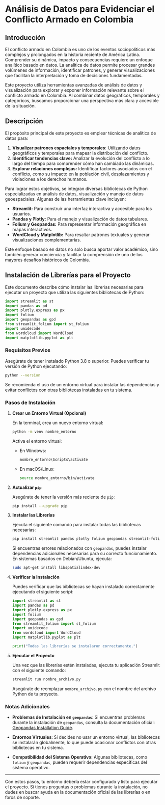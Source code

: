 # Análisis de Datos para Evidenciar el Conflicto Armado en Colombia

## Introducción

El conflicto armado en Colombia es uno de los eventos sociopolíticos más complejos y prolongados en la historia reciente de América Latina. Comprender su dinámica, impacto y consecuencias requiere un enfoque analítico basado en datos. La analítica de datos permite procesar grandes volúmenes de información, identificar patrones, y generar visualizaciones que facilitan la interpretación y toma de decisiones fundamentadas.

Este proyecto utiliza herramientas avanzadas de análisis de datos y visualización para explorar y exponer información relevante sobre el conflicto armado en Colombia. Al combinar datos geográficos, temporales y categóricos, buscamos proporcionar una perspectiva más clara y accesible de la situación.

## Descripción

El propósito principal de este proyecto es emplear técnicas de analítica de datos para:

1. **Visualizar patrones espaciales y temporales:** Utilizando datos geográficos y temporales para mapear la distribución del conflicto.
2. **Identificar tendencias clave:** Analizar la evolución del conflicto a lo largo del tiempo para comprender cómo han cambiado las dinámicas.
3. **Explorar relaciones complejas:** Identificar factores asociados con el conflicto, como su impacto en la población civil, desplazamientos y violaciones a los derechos humanos.

Para lograr estos objetivos, se integran diversas bibliotecas de Python especializadas en análisis de datos, visualización y manejo de datos geoespaciales. Algunas de las herramientas clave incluyen:

- **Streamlit:** Para construir una interfaz interactiva y accesible para los usuarios.
- **Pandas y Plotly:** Para el manejo y visualización de datos tabulares.
- **Folium y Geopandas:** Para representar información geográfica en mapas interactivos.
- **WordCloud y Matplotlib:** Para resaltar patrones textuales y generar visualizaciones complementarias.

Este enfoque basado en datos no solo busca aportar valor académico, sino también generar conciencia y facilitar la comprensión de uno de los mayores desafíos históricos de Colombia.

## Instalación de Librerías para el Proyecto

Este documento describe cómo instalar las librerías necesarias para ejecutar un proyecto que utiliza las siguientes bibliotecas de Python:

```python
import streamlit as st
import pandas as pd
import plotly.express as px
import folium
import geopandas as gpd
from streamlit_folium import st_folium
import unidecode
from wordcloud import WordCloud
import matplotlib.pyplot as plt
```

### Requisitos Previos

Asegúrate de tener instalado Python 3.8 o superior. Puedes verificar tu versión de Python ejecutando:

```bash
python --version
```

Se recomienda el uso de un entorno virtual para instalar las dependencias y evitar conflictos con otras bibliotecas instaladas en tu sistema.

### Pasos de Instalación

1. **Crear un Entorno Virtual (Opcional)**

   En la terminal, crea un nuevo entorno virtual:

   ```bash
   python -m venv nombre_entorno
   ```

   Activa el entorno virtual:

   - En Windows:
     ```bash
     nombre_entorno\Scripts\activate
     ```
   - En macOS/Linux:
     ```bash
     source nombre_entorno/bin/activate
     ```

2. **Actualizar `pip`**

   Asegúrate de tener la versión más reciente de `pip`:

   ```bash
   pip install --upgrade pip
   ```

3. **Instalar las Librerías**

   Ejecuta el siguiente comando para instalar todas las bibliotecas necesarias:

   ```bash
   pip install streamlit pandas plotly folium geopandas streamlit-folium unidecode wordcloud matplotlib
   ```

   Si encuentras errores relacionados con `geopandas`, puedes instalar dependencias adicionales necesarias para su correcto funcionamiento. En sistemas basados en Debian/Ubuntu, ejecuta:

   ```bash
   sudo apt-get install libspatialindex-dev
   ```

4. **Verificar la Instalación**

   Puedes verificar que las bibliotecas se hayan instalado correctamente ejecutando el siguiente script:

   ```python
   import streamlit as st
   import pandas as pd
   import plotly.express as px
   import folium
   import geopandas as gpd
   from streamlit_folium import st_folium
   import unidecode
   from wordcloud import WordCloud
   import matplotlib.pyplot as plt

   print("Todas las librerías se instalaron correctamente.")
   ```

5. **Ejecutar el Proyecto**

   Una vez que las librerías estén instaladas, ejecuta tu aplicación Streamlit con el siguiente comando:

   ```bash
   streamlit run nombre_archivo.py
   ```

   Asegúrate de reemplazar `nombre_archivo.py` con el nombre del archivo Python de tu proyecto.

### Notas Adicionales

- **Problemas de Instalación en `geopandas`**: Si encuentras problemas durante la instalación de `geopandas`, consulta la documentación oficial: [Geopandas Installation Guide](https://geopandas.org/en/stable/getting_started/install.html).

- **Entornos Virtuales**: Si decides no usar un entorno virtual, las bibliotecas se instalarán globalmente, lo que puede ocasionar conflictos con otras bibliotecas en tu sistema.

- **Compatibilidad del Sistema Operativo**: Algunas bibliotecas, como `folium` y `geopandas`, pueden requerir dependencias específicas del sistema operativo.

---

Con estos pasos, tu entorno debería estar configurado y listo para ejecutar el proyecto. Si tienes preguntas o problemas durante la instalación, no dudes en buscar ayuda en la documentación oficial de las librerías o en foros de soporte.

